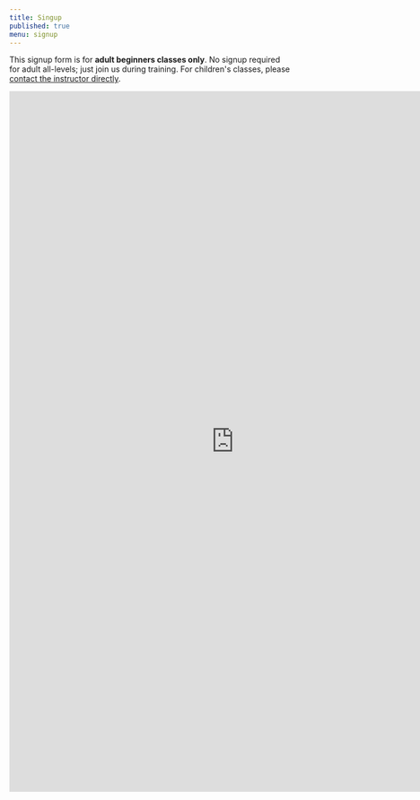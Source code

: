 ```yaml
---
title: Singup
published: true
menu: signup
---
```


This signup form is for **adult beginners classes only**. No signup required for adult all-levels; just join us during training. For children's classes, please [contact the instructor directly](/#children).

<iframe src="https://docs.google.com/forms/d/e/1FAIpQLSckdKt2FR7DhdLhOP-qkY7OMsFBO_89mjhx9iJenoBulCCiOw/viewform?embedded=true" width="800" height="1250" frameborder="0" marginheight="0" marginwidth="0">Loading...</iframe>